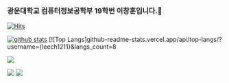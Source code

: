 ### 광운대학교 컴퓨터정보공학부 19학번 이창훈입니다.👋
[![Hits](https://hits.seeyoufarm.com/api/count/incr/badge.svg?url=https%3A%2F%2Fgithub.com%2Fleech1211)](https://hits.seeyoufarm.com)
<!--
**leech1211/leech1211** is a ✨ _special_ ✨ repository because its `README.md` (this file) appears on your GitHub profile.

Here are some ideas to get you started:

- 🔭 I’m currently working on ...
- 🌱 I’m currently learning ...
- 👯 I’m looking to collaborate on ...
- 🤔 I’m looking for help with ...
- 💬 Ask me about ...
- 📫 How to reach me: ...
- 😄 Pronouns: ...
- ⚡ Fun fact: ...
-->

[![github stats](https://github-readme-stats.vercel.app/api?username=leech1211&show_icons=true&hide_border=true)](https://github.com/leech1211)
[![Top Langs]github-readme-stats.vercel.app/api/top-langs/?username={leech1211}&langs_count=8



<a href="" target="_blank"><img src="https://img.shields.io/badge/Android-3DDC84?style=flat-square&logo=Android&logoColor=white"/></a>
<!-- <a href="" target="_blank"><img src="https://img.shields.io/badge/JAVA-007396?style=flat-square&logo=Java&logoColor=white"/></a> -->
<a href="" target="_blank"><img src="https://img.shields.io/badge/Kotlin-0095D5?style=flat-square&logo=Kotlin&logoColor=white"/></a>
<a href="" target="_blank"><img src="https://img.shields.io/badge/Python-3776AB?style=flat-square&logo=Python&logoColor=white"/></a>
